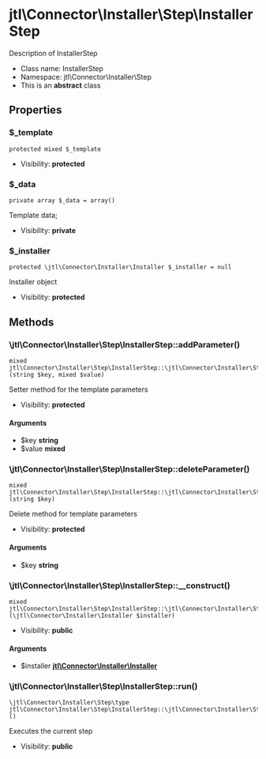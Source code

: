 jtl\Connector\Installer\Step\InstallerStep
===============

Description of InstallerStep




* Class name: InstallerStep
* Namespace: jtl\Connector\Installer\Step
* This is an **abstract** class





Properties
----------


### $_template

```
protected mixed $_template
```





* Visibility: **protected**


### $_data

```
private array $_data = array()
```

Template data;



* Visibility: **private**


### $_installer

```
protected \jtl\Connector\Installer\Installer $_installer = null
```

Installer object



* Visibility: **protected**


Methods
-------


### \jtl\Connector\Installer\Step\InstallerStep::addParameter()

```
mixed jtl\Connector\Installer\Step\InstallerStep::\jtl\Connector\Installer\Step\InstallerStep::addParameter()(string $key, mixed $value)
```

Setter method for the template parameters



* Visibility: **protected**

#### Arguments

* $key **string**
* $value **mixed**



### \jtl\Connector\Installer\Step\InstallerStep::deleteParameter()

```
mixed jtl\Connector\Installer\Step\InstallerStep::\jtl\Connector\Installer\Step\InstallerStep::deleteParameter()(string $key)
```

Delete method for template parameters



* Visibility: **protected**

#### Arguments

* $key **string**



### \jtl\Connector\Installer\Step\InstallerStep::__construct()

```
mixed jtl\Connector\Installer\Step\InstallerStep::\jtl\Connector\Installer\Step\InstallerStep::__construct()(\jtl\Connector\Installer\Installer $installer)
```





* Visibility: **public**

#### Arguments

* $installer **[jtl\Connector\Installer\Installer](jtl-Connector-Installer-Installer.md)**



### \jtl\Connector\Installer\Step\InstallerStep::run()

```
\jtl\Connector\Installer\Step\type jtl\Connector\Installer\Step\InstallerStep::\jtl\Connector\Installer\Step\InstallerStep::run()()
```

Executes the current step



* Visibility: **public**


